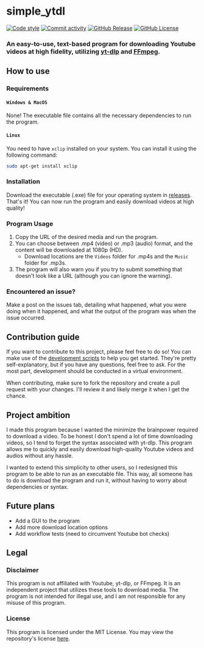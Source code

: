 # simple_ytdl
[![Code style](https://img.shields.io/badge/code_style-black-black?style=flat-square)](https://github.com/psf/black)
[![Commit activity](https://img.shields.io/github/commit-activity/t/Jurassic001/simple_ytdl?style=flat-square)](https://github.com/Jurassic001/simple_ytdl/activity)
[![GitHub Release](https://img.shields.io/github/v/release/Jurassic001/simple_ytdl?style=flat-square)](https://github.com/Jurassic001/simple_ytdl/releases/latest)
[![GitHub License](https://img.shields.io/github/license/Jurassic001/simple_ytdl?style=flat-square)](LICENSE)

### An easy-to-use, text-based program for downloading Youtube videos at high fidelity, utilizing [yt-dlp](https://github.com/yt-dlp/yt-dlp) and [FFmpeg](https://www.ffmpeg.org).

## How to use
### Requirements
#### `Windows & MacOS`
None! The executable file contains all the necessary dependencies to run the program.

#### `Linux`
You need to have `xclip` installed on your system. You can install it using the following command:
```bash
sudo apt-get install xclip
```

### Installation
Download the executable (.exe) file for your operating system in [releases](https://github.com/Jurassic001/simple_ytdl/releases/latest). <br/>
That's it! You can now run the program and easily download videos at high quality!

### Program Usage
1. Copy the URL of the desired media and run the program.
1. You can choose between .mp4 (video) or .mp3 (audio) format, and the content will be downloaded at 1080p (HD).
    * Download locations are the `Videos` folder for .mp4s and the `Music` folder for .mp3s.
1. The program will also warn you if you try to submit something that doesn't look like a URL (although you can ignore the warning).

### Encountered an issue?
Make a post on the issues tab, detailing what happened, what you were doing when it happened, and what the output of the program was when the issue occurred.

## Contribution guide
If you want to contribute to this project, please feel free to do so! You can make use of the [development scripts](scripts) to help you get started. They're pretty self-explanatory, but if you have any questions, feel free to ask. For the most part, development should be conducted in a virtual environment.

When contributing, make sure to fork the repository and create a pull request with your changes. I'll review it and likely merge it when I get the chance.

## Project ambition
I made this program because I wanted the minimize the brainpower required to download a video. To be honest I don't spend a lot of time downloading videos, so I tend to forget the syntax associated with yt-dlp. This program allows me to quickly and easily download high-quality Youtube videos and audios without any hassle.

I wanted to extend this simplicity to other users, so I redesigned this program to be able to run as an executable file. This way, all someone has to do is download the program and run it, without having to worry about dependencies or syntax.

## Future plans
* Add a GUI to the program
* Add more download location options
* Add workflow tests (need to circumvent Youtube bot checks)

## Legal
### Disclaimer
This program is not affiliated with Youtube, yt-dlp, or FFmpeg. It is an independent project that utilizes these tools to download media. The program is not intended for illegal use, and I am not responsible for any misuse of this program.

### License
This program is licensed under the MIT License. You may view the repository's license [here](LICENSE).
